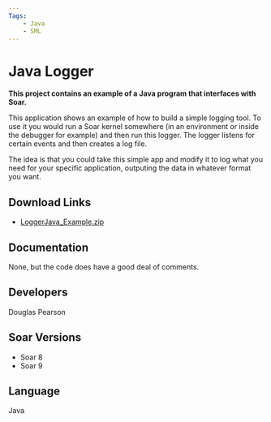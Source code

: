 ```yaml
---
Tags:
    - Java
    - SML
---
```


# Java Logger

**This project contains an example of a Java program that interfaces with Soar.**

This application shows an example of how to build a simple logging tool. To use
it you would run a Soar kernel somewhere (in an environment or inside the debugger
for example) and then run this logger. The logger listens for certain events and
then creates a log file.

The idea is that you could take this simple app and modify it to log what you need
for your specific application, outputing the data in whatever format you want.

## Download Links

*   [LoggerJava_Example.zip](https://github.com/SoarGroup/website-downloads/raw/main/Examples-and-Unsupported/LoggerJava_Example.zip)

## Documentation

None, but the code does have a good deal of comments.

## Developers

Douglas Pearson

## Soar Versions

*   Soar 8
*   Soar 9

## Language

Java
